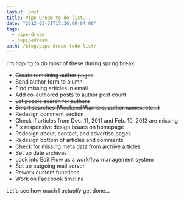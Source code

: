 ```yaml
---
layout: post
title: Pipe Dream to-do list...
date: "2012-03-31T17:36:00-04:00"
tags:
  - pipe-dream
  - bupipedream
path: /blog/pipe-dream-todo-list/
---
```


I'm hoping to do most of these during spring break:

- <del>Create remaining author pages</del>
- Send author form to alumni
- Find missing articles in email
- Add co-authored posts to author post count
- <del>Let people search for authors</del>
- <del>Smart searches (Weekend Warriors, author names, etc...)</del>
- Redesign comment section
- Check if articles from Dec. 11, 2011 and Feb. 10, 2012 are missing
- Fix responsive design issues on homepage
- Redesign about, contact, and advertise pages
- Redesign bottom of articles and comments
- Check for missing meta data from archive articles
- Set up date archives
- Look into Edit Flow as a workflow management system
- Set up outgoing mail server
- Rework custom functions
- Work on Facebook timeline

Let's see how much I _actually_ get done...
